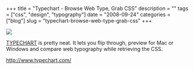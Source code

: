 +++
title = "Typechart - Browse Web Type, Grab CSS"
description = ""
tags = ["css", "design", "typography"]
date = "2008-09-24"
categories = ["blog"]
slug = "typechart-browse-web-type-grab-css"
+++



  <div class="notebook-screenshot"><a href="http://www.typechart.com/"><img src="/media/bluga/wt48da8ab694cf0_0.jpg"/></a></div><p><a href="http://www.typechart.com/">TYPECHART</a> is pretty neat. It lets you flip through, preview for Mac or Windows and compare web typography while retrieving the CSS.</p>
    
  <a href="http://www.typechart.com/">http://www.typechart.com/</a>
